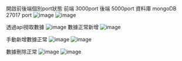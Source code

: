 開啟前後端個別port狀態
前端 3000port
後端 5000port
資料庫 mongoDB 27017 port
![image](https://github.com/user-attachments/assets/7b070c52-f7dc-40fc-af10-472f1f26440f)
![image](https://github.com/user-attachments/assets/7dcefba3-d2d3-40db-b3f0-439be081e31f)

透過api撈取數據
![image](https://github.com/user-attachments/assets/45483ebe-f8b6-4704-9ff4-db5896ebc57c)
數據正常新增
![image](https://github.com/user-attachments/assets/844a3cb4-8d72-4e38-8ff1-5fcfb8a7526c)

手動新增數據正常
![image](https://github.com/user-attachments/assets/9afa30d1-5b99-4a81-8478-042194237e15)
![image](https://github.com/user-attachments/assets/6dc22547-52b2-451c-8f29-0434799b17e0)

數據刪除正常
![image](https://github.com/user-attachments/assets/22ccb734-c5ea-46d8-9172-d2a8236ea6cb)
![image](https://github.com/user-attachments/assets/62b20d2d-fef3-4e98-a152-42990c9e9c6d)

